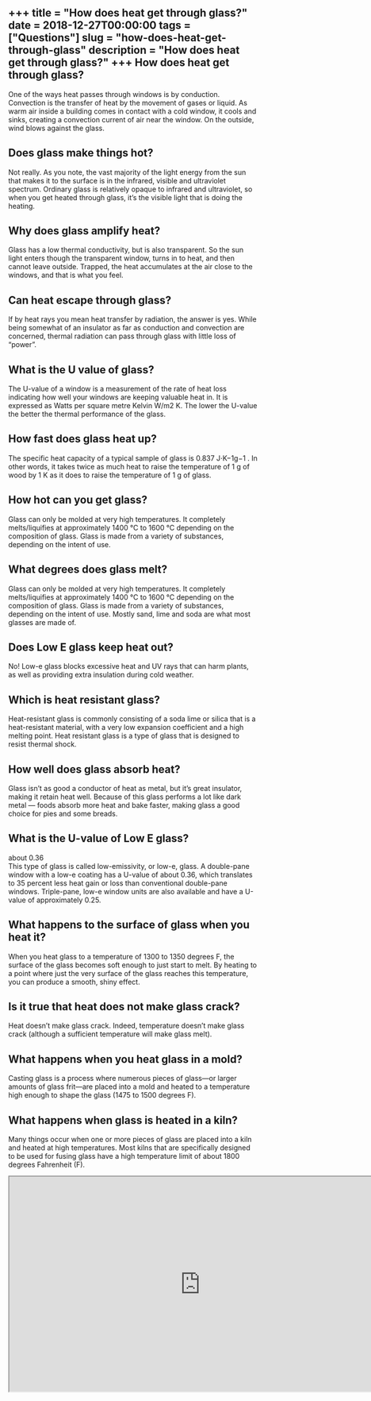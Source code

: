 +++
title = "How does heat get through glass?"
date = 2018-12-27T00:00:00
tags = ["Questions"]
slug = "how-does-heat-get-through-glass"
description = "How does heat get through glass?"
+++
How does heat get through glass?
--------------------------------

One of the ways heat passes through windows is by conduction. Convection is the transfer of heat by the movement of gases or liquid. As warm air inside a building comes in contact with a cold window, it cools and sinks, creating a convection current of air near the window. On the outside, wind blows against the glass.

Does glass make things hot?
---------------------------

Not really. As you note, the vast majority of the light energy from the sun that makes it to the surface is in the infrared, visible and ultraviolet spectrum. Ordinary glass is relatively opaque to infrared and ultraviolet, so when you get heated through glass, it’s the visible light that is doing the heating.

Why does glass amplify heat?
----------------------------

Glass has a low thermal conductivity, but is also transparent. So the sun light enters though the transparent window, turns in to heat, and then cannot leave outside. Trapped, the heat accumulates at the air close to the windows, and that is what you feel.

Can heat escape through glass?
------------------------------

If by heat rays you mean heat transfer by radiation, the answer is yes. While being somewhat of an insulator as far as conduction and convection are concerned, thermal radiation can pass through glass with little loss of “power”.

What is the U value of glass?
-----------------------------

The U-value of a window is a measurement of the rate of heat loss indicating how well your windows are keeping valuable heat in. It is expressed as Watts per square metre Kelvin W/m2 K. The lower the U-value the better the thermal performance of the glass.

How fast does glass heat up?
----------------------------

The specific heat capacity of a typical sample of glass is 0.837 J⋅K−1g−1 . In other words, it takes twice as much heat to raise the temperature of 1 g of wood by 1 K as it does to raise the temperature of 1 g of glass.

How hot can you get glass?
--------------------------

Glass can only be molded at very high temperatures. It completely melts/liquifies at approximately 1400 °C to 1600 °C depending on the composition of glass. Glass is made from a variety of substances, depending on the intent of use.

What degrees does glass melt?
-----------------------------

Glass can only be molded at very high temperatures. It completely melts/liquifies at approximately 1400 °C to 1600 °C depending on the composition of glass. Glass is made from a variety of substances, depending on the intent of use. Mostly sand, lime and soda are what most glasses are made of.

Does Low E glass keep heat out?
-------------------------------

No! Low-e glass blocks excessive heat and UV rays that can harm plants, as well as providing extra insulation during cold weather.

Which is heat resistant glass?
------------------------------

Heat-resistant glass is commonly consisting of a soda lime or silica that is a heat-resistant material, with a very low expansion coefficient and a high melting point. Heat resistant glass is a type of glass that is designed to resist thermal shock.

How well does glass absorb heat?
--------------------------------

Glass isn’t as good a conductor of heat as metal, but it’s great insulator, making it retain heat well. Because of this glass performs a lot like dark metal — foods absorb more heat and bake faster, making glass a good choice for pies and some breads.

What is the U-value of Low E glass?
-----------------------------------

about 0.36  
This type of glass is called low-emissivity, or low-e, glass. A double-pane window with a low-e coating has a U-value of about 0.36, which translates to 35 percent less heat gain or loss than conventional double-pane windows. Triple-pane, low-e window units are also available and have a U-value of approximately 0.25.

What happens to the surface of glass when you heat it?
------------------------------------------------------

When you heat glass to a temperature of 1300 to 1350 degrees F, the surface of the glass becomes soft enough to just start to melt. By heating to a point where just the very surface of the glass reaches this temperature, you can produce a smooth, shiny effect.

Is it true that heat does not make glass crack?
-----------------------------------------------

Heat doesn’t make glass crack. Indeed, temperature doesn’t make glass crack (although a sufficient temperature will make glass melt).

What happens when you heat glass in a mold?
-------------------------------------------

Casting glass is a process where numerous pieces of glass—or larger amounts of glass frit—are placed into a mold and heated to a temperature high enough to shape the glass (1475 to 1500 degrees F).

What happens when glass is heated in a kiln?
--------------------------------------------

Many things occur when one or more pieces of glass are placed into a kiln and heated at high temperatures. Most kilns that are specifically designed to be used for fusing glass have a high temperature limit of about 1800 degrees Fahrenheit (F).

<iframe allow="accelerometer; autoplay; clipboard-write; encrypted-media; gyroscope; picture-in-picture" allowfullscreen="" class="__youtube_prefs__  epyt-is-override  no-lazyload" data-no-lazy="1" data-origheight="433" data-origwidth="770" data-skipgform_ajax_framebjll="" height="433" id="_ytid_57720" loading="lazy" src="https://www.youtube.com/embed/soofNrqllm8?enablejsapi=1&autoplay=0&cc_load_policy=0&cc_lang_pref=&iv_load_policy=1&loop=0&modestbranding=0&rel=1&fs=1&playsinline=0&autohide=2&theme=dark&color=red&controls=1&" title="YouTube player" width="770"></iframe>